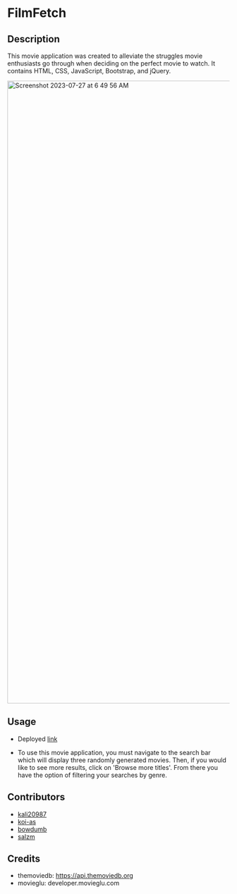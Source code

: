 # FilmFetch

## Description

This movie application was created to alleviate the struggles movie enthusiasts go through when deciding on the perfect movie to watch. It contains HTML, CSS, JavaScript, Bootstrap, and jQuery.

<img width="1413" alt="Screenshot 2023-07-27 at 6 49 56 AM" src="https://github.com/kali20987/Weather-Dashboard/assets/128011155/1e7daf83-d848-4624-8040-54d8fb16013f">


## Usage
* Deployed [link](https://kali20987.github.io/FilmFetch/)

* To use this movie application, you must navigate to the search bar which will display three randomly generated movies. Then, if you would like to see more results, click on 'Browse more titles'. From there you have the option of filtering your searches by genre.

## Contributors

- [kali20987](https://github.com/kali20987)
- [koi-as](https://github.com/koi-as)
- [bowdumb](https://github.com/bowdumb)
- [salzm](https://github.com/salzm)
## Credits

- themoviedb: https://api.themoviedb.org
- movieglu: developer.movieglu.com
